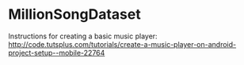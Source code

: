 # MillionSongDataset

Instructions for creating a basic music player:
http://code.tutsplus.com/tutorials/create-a-music-player-on-android-project-setup--mobile-22764
